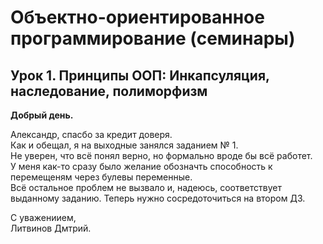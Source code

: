 # Объектно-ориентированное программирование (семинары)
## Урок 1. Принципы ООП: Инкапсуляция, наследование, полиморфизм

**Добрый день.**

Александр, спасбо за кредит доверя.  
Как и обещал, я на выходные занялся заданием № 1.  
Не уверен, что всё понял верно, но формально вроде бы всё работет.  
У меня как-то сразу было желание обозначть способность к перемещеням через булевы переменные.  
Всё остальное проблем не вызвало и, надеюсь, соответствует выданному заданию.
 Теперь нужно сосредоточиться на втором ДЗ. 

С уважениием,  
Литвинов Дмтрий.  
